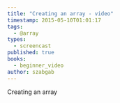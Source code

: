 ```yaml
---
title: "Creating an array - video"
timestamp: 2015-05-10T01:01:17
tags:
  - @array
types:
  - screencast
published: true
books:
  - beginner_video
author: szabgab
---
```



Creating an array


<slidecast file="beginner-perl/creating-an-array" youtube="Mg44tP6eRek" />
